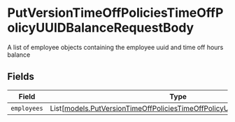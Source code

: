 # PutVersionTimeOffPoliciesTimeOffPolicyUUIDBalanceRequestBody

A list of employee objects containing the employee uuid and time off hours balance


## Fields

| Field                                                                                                                                              | Type                                                                                                                                               | Required                                                                                                                                           | Description                                                                                                                                        |
| -------------------------------------------------------------------------------------------------------------------------------------------------- | -------------------------------------------------------------------------------------------------------------------------------------------------- | -------------------------------------------------------------------------------------------------------------------------------------------------- | -------------------------------------------------------------------------------------------------------------------------------------------------- |
| `employees`                                                                                                                                        | List[[models.PutVersionTimeOffPoliciesTimeOffPolicyUUIDBalanceEmployees](../models/putversiontimeoffpoliciestimeoffpolicyuuidbalanceemployees.md)] | :heavy_minus_sign:                                                                                                                                 | N/A                                                                                                                                                |